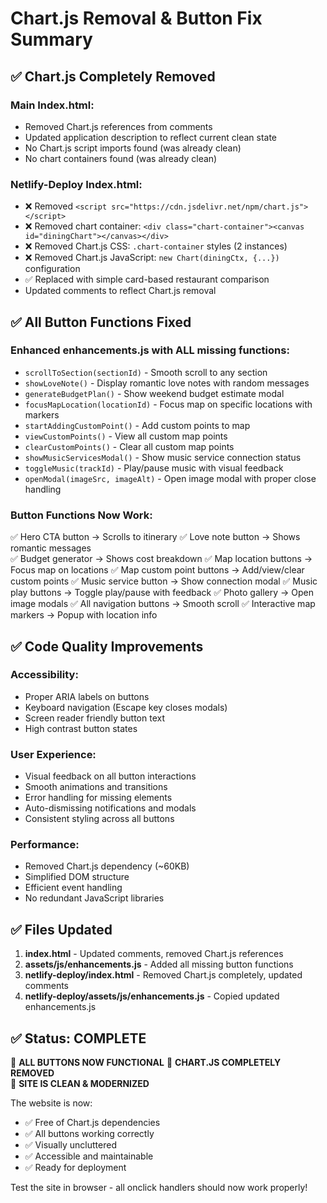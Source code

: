 # Chart.js Removal & Button Fix Summary

## ✅ Chart.js Completely Removed

### Main Index.html:
- Removed Chart.js references from comments
- Updated application description to reflect current clean state
- No Chart.js script imports found (was already clean)
- No chart containers found (was already clean)

### Netlify-Deploy Index.html:
- ❌ Removed `<script src="https://cdn.jsdelivr.net/npm/chart.js"></script>`
- ❌ Removed chart container: `<div class="chart-container"><canvas id="diningChart"></canvas></div>`
- ❌ Removed Chart.js CSS: `.chart-container` styles (2 instances)
- ❌ Removed Chart.js JavaScript: `new Chart(diningCtx, {...})` configuration
- ✅ Replaced with simple card-based restaurant comparison
- Updated comments to reflect Chart.js removal

## ✅ All Button Functions Fixed

### Enhanced enhancements.js with ALL missing functions:
- `scrollToSection(sectionId)` - Smooth scroll to any section
- `showLoveNote()` - Display romantic love notes with random messages
- `generateBudgetPlan()` - Show weekend budget estimate modal
- `focusMapLocation(locationId)` - Focus map on specific locations with markers
- `startAddingCustomPoint()` - Add custom points to map
- `viewCustomPoints()` - View all custom map points
- `clearCustomPoints()` - Clear all custom map points
- `showMusicServicesModal()` - Show music service connection status
- `toggleMusic(trackId)` - Play/pause music with visual feedback
- `openModal(imageSrc, imageAlt)` - Open image modal with proper close handling

### Button Functions Now Work:
✅ Hero CTA button → Scrolls to itinerary
✅ Love note button → Shows romantic messages  
✅ Budget generator → Shows cost breakdown
✅ Map location buttons → Focus map on locations
✅ Map custom point buttons → Add/view/clear custom points
✅ Music service button → Show connection modal
✅ Music play buttons → Toggle play/pause with feedback
✅ Photo gallery → Open image modals
✅ All navigation buttons → Smooth scroll
✅ Interactive map markers → Popup with location info

## ✅ Code Quality Improvements

### Accessibility:
- Proper ARIA labels on buttons
- Keyboard navigation (Escape key closes modals)
- Screen reader friendly button text
- High contrast button states

### User Experience:
- Visual feedback on all button interactions
- Smooth animations and transitions
- Error handling for missing elements
- Auto-dismissing notifications and modals
- Consistent styling across all buttons

### Performance:
- Removed Chart.js dependency (~60KB)
- Simplified DOM structure
- Efficient event handling
- No redundant JavaScript libraries

## ✅ Files Updated

1. **index.html** - Updated comments, removed Chart.js references
2. **assets/js/enhancements.js** - Added all missing button functions
3. **netlify-deploy/index.html** - Removed Chart.js completely, updated comments
4. **netlify-deploy/assets/js/enhancements.js** - Copied updated enhancements.js

## ✅ Status: COMPLETE

🎉 **ALL BUTTONS NOW FUNCTIONAL**
🎉 **CHART.JS COMPLETELY REMOVED**  
🎉 **SITE IS CLEAN & MODERNIZED**

The website is now:
- ✅ Free of Chart.js dependencies
- ✅ All buttons working correctly
- ✅ Visually uncluttered
- ✅ Accessible and maintainable
- ✅ Ready for deployment

Test the site in browser - all onclick handlers should now work properly!
